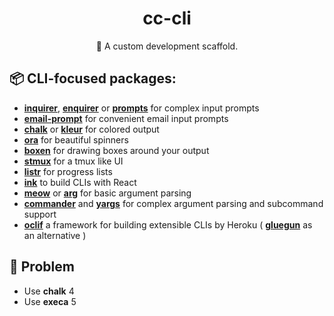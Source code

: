 <h1 align="center">cc-cli</h1>
<p align="center">
🚀 A custom development scaffold.
</p>

## 📦 CLI-focused packages:

-   [**inquirer**](https://www.npmjs.com/package/inquirer), [**enquirer**](https://www.npmjs.com/package/enquirer) or [**prompts**](https://www.npmjs.com/package/prompts) for complex input prompts
-   [**email-prompt**](https://www.npmjs.com/package/email-prompt) for convenient email input prompts
-   [**chalk**](https://www.npmjs.com/package/chalk) or [**kleur**](https://www.npmjs.com/package/kleur) for colored output
-   [**ora**](https://www.npmjs.com/package/ora) for beautiful spinners
-   [**boxen**](https://www.npmjs.com/package/boxen) for drawing boxes around your output
-   [**stmux**](https://www.npmjs.com/package/stmux) for a tmux like UI
-   [**listr**](https://www.npmjs.com/package/listr) for progress lists
-   [**ink**](https://www.npmjs.com/package/ink) to build CLIs with React
-   [**meow**](https://www.npmjs.com/package/meow) or [**arg**](https://www.npmjs.com/package/arg) for basic argument parsing
-   [**commander**](https://www.npmjs.com/package/commander) and [**yargs**](https://www.npmjs.com/package/yargs) for complex argument parsing and subcommand support
-   [**oclif**](https://oclif.io/) a framework for building extensible CLIs by Heroku ( [**gluegun**](https://infinitered.github.io/gluegun/#/) as an alternative )

## 📌 Problem

- Use **chalk** 4
- Use **execa** 5
